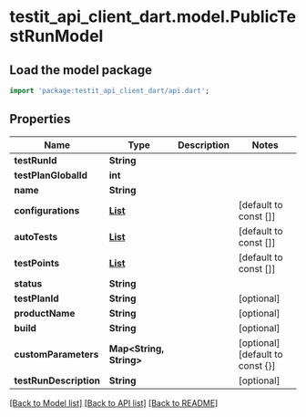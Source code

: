 # testit_api_client_dart.model.PublicTestRunModel

## Load the model package
```dart
import 'package:testit_api_client_dart/api.dart';
```

## Properties
Name | Type | Description | Notes
------------ | ------------- | ------------- | -------------
**testRunId** | **String** |  | 
**testPlanGlobalId** | **int** |  | 
**name** | **String** |  | 
**configurations** | [**List<ConfigurationModel>**](ConfigurationModel.md) |  | [default to const []]
**autoTests** | [**List<AutoTestModel>**](AutoTestModel.md) |  | [default to const []]
**testPoints** | [**List<PublicTestPointModel>**](PublicTestPointModel.md) |  | [default to const []]
**status** | **String** |  | 
**testPlanId** | **String** |  | [optional] 
**productName** | **String** |  | [optional] 
**build** | **String** |  | [optional] 
**customParameters** | **Map<String, String>** |  | [optional] [default to const {}]
**testRunDescription** | **String** |  | [optional] 

[[Back to Model list]](../README.md#documentation-for-models) [[Back to API list]](../README.md#documentation-for-api-endpoints) [[Back to README]](../README.md)


